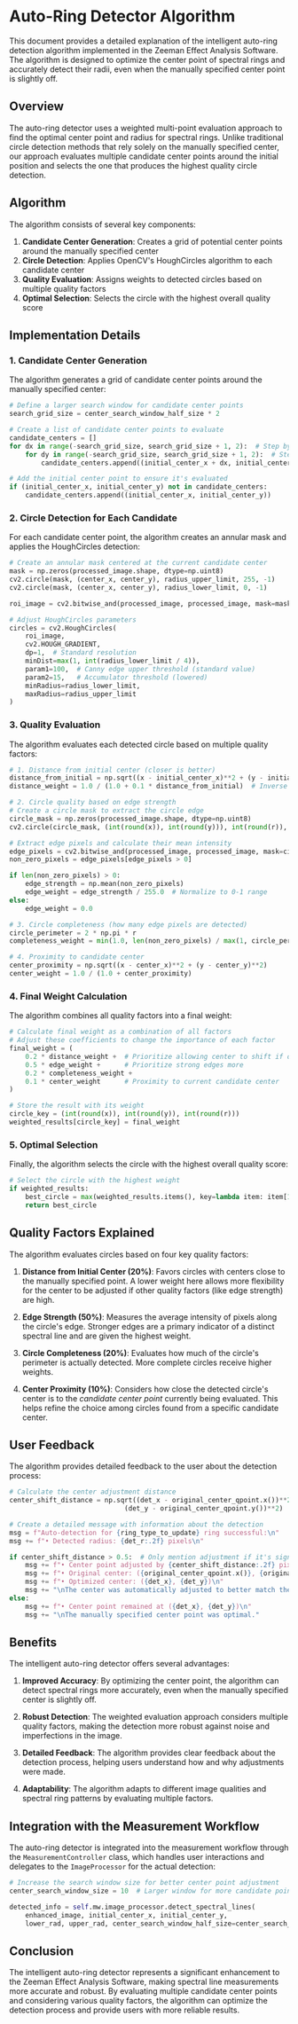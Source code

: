 # Auto-Ring Detector Algorithm

This document provides a detailed explanation of the intelligent auto-ring detection algorithm implemented in the Zeeman Effect Analysis Software. The algorithm is designed to optimize the center point of spectral rings and accurately detect their radii, even when the manually specified center point is slightly off.

## Overview

The auto-ring detector uses a weighted multi-point evaluation approach to find the optimal center point and radius for spectral rings. Unlike traditional circle detection methods that rely solely on the manually specified center, our approach evaluates multiple candidate center points around the initial position and selects the one that produces the highest quality circle detection.

## Algorithm

The algorithm consists of several key components:

1. **Candidate Center Generation**: Creates a grid of potential center points around the manually specified center
2. **Circle Detection**: Applies OpenCV's HoughCircles algorithm to each candidate center
3. **Quality Evaluation**: Assigns weights to detected circles based on multiple quality factors
4. **Optimal Selection**: Selects the circle with the highest overall quality score

## Implementation Details

### 1. Candidate Center Generation

The algorithm generates a grid of candidate center points around the manually specified center:

```python
# Define a larger search window for candidate center points
search_grid_size = center_search_window_half_size * 2

# Create a list of candidate center points to evaluate
candidate_centers = []
for dx in range(-search_grid_size, search_grid_size + 1, 2):  # Step by 2 to reduce computation
    for dy in range(-search_grid_size, search_grid_size + 1, 2):  # Step by 2 to reduce computation
        candidate_centers.append((initial_center_x + dx, initial_center_y + dy))

# Add the initial center point to ensure it's evaluated
if (initial_center_x, initial_center_y) not in candidate_centers:
    candidate_centers.append((initial_center_x, initial_center_y))
```

### 2. Circle Detection for Each Candidate

For each candidate center point, the algorithm creates an annular mask and applies the HoughCircles detection:

```python
# Create an annular mask centered at the current candidate center
mask = np.zeros(processed_image.shape, dtype=np.uint8)
cv2.circle(mask, (center_x, center_y), radius_upper_limit, 255, -1)
cv2.circle(mask, (center_x, center_y), radius_lower_limit, 0, -1)

roi_image = cv2.bitwise_and(processed_image, processed_image, mask=mask)

# Adjust HoughCircles parameters
circles = cv2.HoughCircles(
    roi_image,
    cv2.HOUGH_GRADIENT,
    dp=1,  # Standard resolution
    minDist=max(1, int(radius_lower_limit / 4)),
    param1=100,  # Canny edge upper threshold (standard value)
    param2=15,   # Accumulator threshold (lowered)
    minRadius=radius_lower_limit,
    maxRadius=radius_upper_limit
)
```

### 3. Quality Evaluation

The algorithm evaluates each detected circle based on multiple quality factors:

```python
# 1. Distance from initial center (closer is better)
distance_from_initial = np.sqrt((x - initial_center_x)**2 + (y - initial_center_y)**2)
distance_weight = 1.0 / (1.0 + 0.1 * distance_from_initial)  # Inverse distance weight

# 2. Circle quality based on edge strength
# Create a circle mask to extract the circle edge
circle_mask = np.zeros(processed_image.shape, dtype=np.uint8)
cv2.circle(circle_mask, (int(round(x)), int(round(y))), int(round(r)), 255, 1)

# Extract edge pixels and calculate their mean intensity
edge_pixels = cv2.bitwise_and(processed_image, processed_image, mask=circle_mask)
non_zero_pixels = edge_pixels[edge_pixels > 0]

if len(non_zero_pixels) > 0:
    edge_strength = np.mean(non_zero_pixels)
    edge_weight = edge_strength / 255.0  # Normalize to 0-1 range
else:
    edge_weight = 0.0

# 3. Circle completeness (how many edge pixels are detected)
circle_perimeter = 2 * np.pi * r
completeness_weight = min(1.0, len(non_zero_pixels) / max(1, circle_perimeter))

# 4. Proximity to candidate center
center_proximity = np.sqrt((x - center_x)**2 + (y - center_y)**2)
center_weight = 1.0 / (1.0 + center_proximity)
```

### 4. Final Weight Calculation

The algorithm combines all quality factors into a final weight:

```python
# Calculate final weight as a combination of all factors
# Adjust these coefficients to change the importance of each factor
final_weight = (
    0.2 * distance_weight +  # Prioritize allowing center to shift if other factors are good
    0.5 * edge_weight +      # Prioritize strong edges more
    0.2 * completeness_weight +
    0.1 * center_weight      # Proximity to current candidate center
)

# Store the result with its weight
circle_key = (int(round(x)), int(round(y)), int(round(r)))
weighted_results[circle_key] = final_weight
```

### 5. Optimal Selection

Finally, the algorithm selects the circle with the highest overall quality score:

```python
# Select the circle with the highest weight
if weighted_results:
    best_circle = max(weighted_results.items(), key=lambda item: item[1])[0]
    return best_circle
```

## Quality Factors Explained

The algorithm evaluates circles based on four key quality factors:

1. **Distance from Initial Center (20%)**: Favors circles with centers close to the manually specified point. A lower weight here allows more flexibility for the center to be adjusted if other quality factors (like edge strength) are high.

2. **Edge Strength (50%)**: Measures the average intensity of pixels along the circle's edge. Stronger edges are a primary indicator of a distinct spectral line and are given the highest weight.

3. **Circle Completeness (20%)**: Evaluates how much of the circle's perimeter is actually detected. More complete circles receive higher weights.

4. **Center Proximity (10%)**: Considers how close the detected circle's center is to the *candidate center point* currently being evaluated. This helps refine the choice among circles found from a specific candidate center.

## User Feedback

The algorithm provides detailed feedback to the user about the detection process:

```python
# Calculate the center adjustment distance
center_shift_distance = np.sqrt((det_x - original_center_qpoint.x())**2 + 
                             (det_y - original_center_qpoint.y())**2)

# Create a detailed message with information about the detection
msg = f"Auto-detection for {ring_type_to_update} ring successful:\n"
msg += f"• Detected radius: {det_r:.2f} pixels\n"

if center_shift_distance > 0.5:  # Only mention adjustment if it's significant
    msg += f"• Center point adjusted by {center_shift_distance:.2f} pixels\n"
    msg += f"• Original center: ({original_center_qpoint.x()}, {original_center_qpoint.y()})\n"
    msg += f"• Optimized center: ({det_x}, {det_y})\n"
    msg += "\nThe center was automatically adjusted to better match the spectral ring pattern."
else:
    msg += f"• Center point remained at ({det_x}, {det_y})\n"
    msg += "\nThe manually specified center point was optimal."
```

## Benefits

The intelligent auto-ring detector offers several advantages:

1. **Improved Accuracy**: By optimizing the center point, the algorithm can detect spectral rings more accurately, even when the manually specified center is slightly off.

2. **Robust Detection**: The weighted evaluation approach considers multiple quality factors, making the detection more robust against noise and imperfections in the image.

3. **Detailed Feedback**: The algorithm provides clear feedback about the detection process, helping users understand how and why adjustments were made.

4. **Adaptability**: The algorithm adapts to different image qualities and spectral ring patterns by evaluating multiple factors.

## Integration with the Measurement Workflow

The auto-ring detector is integrated into the measurement workflow through the `MeasurementController` class, which handles user interactions and delegates to the `ImageProcessor` for the actual detection:

```python
# Increase the search window size for better center point adjustment
center_search_window_size = 10  # Larger window for more candidate points

detected_info = self.mw.image_processor.detect_spectral_lines(
    enhanced_image, initial_center_x, initial_center_y, 
    lower_rad, upper_rad, center_search_window_half_size=center_search_window_size)
```

## Conclusion

The intelligent auto-ring detector represents a significant enhancement to the Zeeman Effect Analysis Software, making spectral line measurements more accurate and robust. By evaluating multiple candidate center points and considering various quality factors, the algorithm can optimize the detection process and provide users with more reliable results.
